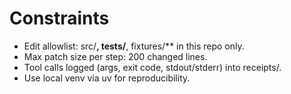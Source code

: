 # Constraints
- Edit allowlist: src/**, tests/**, fixtures/** in this repo only.
- Max patch size per step: 200 changed lines.
- Tool calls logged (args, exit code, stdout/stderr) into receipts/.
- Use local venv via uv for reproducibility.

